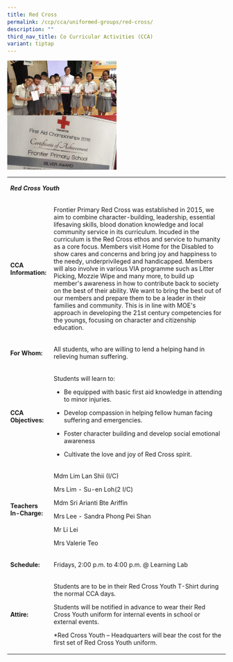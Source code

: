 ```yaml
---
title: Red Cross
permalink: /ccp/cca/uniformed-groups/red-cross/
description: ""
third_nav_title: Co Curricular Activities (CCA)
variant: tiptap
---
```

<div class="isomer-image-wrapper">
<img style="width: 50%;" height="auto" width="100%" src="/images/rc.jpg">
</div>
<table>
<tbody>
<tr>
<td rowspan="1" colspan="2">
<p><strong><em>Red Cross Youth</em></strong>
</p>
</td>
</tr>
<tr>
<td rowspan="1" colspan="1">
<p><strong>CCA Information:</strong>
</p>
</td>
<td rowspan="1" colspan="1">
<p>Frontier Primary Red Cross was established in 2015, we aim to combine
character-building, leadership, essential lifesaving skills, blood donation
knowledge and local community service in its curriculum. Incuded in the
curriculum is the Red Cross ethos and service to humanity as a core focus.
Members visit Home for the Disabled to show cares and concerns and bring
joy and happiness to the needy, underprivileged and handicapped. Members
will also involve in various VIA programme such as Litter Picking, Mozzie
Wipe and many more, to build up member's awareness in how to contribute
back to society on the best of their ability. We want to bring the best
out of our members and prepare them to be a leader in their families and
community. This is in line with MOE's approach in developing the 21st century
competencies for the youngs, focusing on character and citizenship education.</p>
</td>
</tr>
<tr>
<td rowspan="1" colspan="1">
<p><strong>For Whom:</strong>
</p>
</td>
<td rowspan="1" colspan="1">
<p>All students, who are willing to lend a helping hand in relieving human
suffering.</p>
</td>
</tr>
<tr>
<td rowspan="1" colspan="1">
<p><strong>CCA Objectives:</strong>
</p>
</td>
<td rowspan="1" colspan="1">
<p>Students will learn to:</p>
<ul data-tight="true" class="tight">
<li>
<p>Be equipped with basic first aid knowledge in attending to minor injuries.</p>
</li>
<li>
<p>Develop compassion in helping fellow human facing suffering and emergencies.</p>
</li>
<li>
<p>Foster character building and develop social emotional awareness</p>
</li>
<li>
<p>Cultivate the love and joy of Red Cross spirit.</p>
</li>
</ul>
</td>
</tr>
<tr>
<td rowspan="1" colspan="1">
<p><strong>Teachers In-Charge:</strong>
</p>
</td>
<td rowspan="1" colspan="1">
<p>Mdm Lim Lan Shii (I/C)</p>
<p>Mrs Lim - Su-en Loh(2 I/C)</p>
<p>Mdm Sri Arianti Bte Ariffin</p>
<p>Mrs Lee - Sandra Phong Pei Shan</p>
<p>Mr Li Lei</p>
<p>Mrs Valerie Teo</p>
</td>
</tr>
<tr>
<td rowspan="1" colspan="1">
<p><strong>Schedule:</strong>
</p>
</td>
<td rowspan="1" colspan="1">
<p>Fridays, 2:00 p.m. to 4:00 p.m. @ Learning Lab</p>
</td>
</tr>
<tr>
<td rowspan="1" colspan="1">
<p><strong>Attire:</strong>
</p>
</td>
<td rowspan="1" colspan="1">
<p>Students are to be in their Red Cross Youth T-Shirt during the normal
CCA days.</p>
<p>Students will be notified in advance to wear their Red Cross Youth uniform
for internal events in school or external events.</p>
<p>*Red Cross Youth – Headquarters will bear the cost for the first set of
Red Cross Youth uniform.</p>
</td>
</tr>
</tbody>
</table>
<p></p>